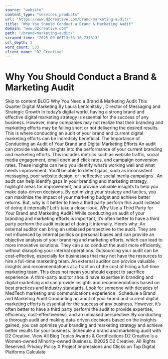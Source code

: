 ```yaml
---
source: "website"
content_type: "services_products"
url: "https://www.d2creative.com/brand-marketing-audit/"
title: "Why You Should Conduct a Brand & Marketing Audit"
domain: "www.d2creative.com"
path: "/brand-marketing-audit/"
scraped_time: "2025-09-06T13:53:10.737313"
url_depth: 1
word_count: 533
client_name: "D2 Creative"
---
```


# Why You Should Conduct a Brand & Marketing Audit

Skip to content BLOG Why You Need a Brand & Marketing Audit This Quarter Digital Marketing By Laura Lentchitsky , Director of Messaging and Strategic Growth In today’s digital world, having a strong brand and effective digital marketing strategy is essential for the success of any business. However, many companies may not realize that their branding and marketing efforts may be falling short or not delivering the desired results. This is where conducting an audit of your brand and current digital marketing efforts can be incredibly beneficial. The Importance of Conducting an Audit of Your Brand and Digital Marketing Efforts An audit can provide valuable insights into the performance of your current branding and marketing efforts. This includes metrics such as website traffic, social media engagement, email open and click rates, and campaign conversion rates. These insights can help you identify what’s working well and what needs improvement. You’ll be able to detect gaps, such as inconsistent messaging, poor website design, or ineffective social media campaigns . An audit can help identify gaps in your branding and marketing strategy, highlight areas for improvement, and provide valuable insights to help you make data-driven decisions. By optimizing your strategy and tactics, you can maximize the impact of your marketing budget and achieve better returns. But, why is it better to have a third party perform this audit instead of doing it internally? Let’s take a closer look. Why Use a Third Party for Your Brand and Marketing Audit? While conducting an audit of your branding and marketing efforts is important, it’s often better to have a third party perform the audit instead of doing it internally. Here’s why: An external auditor can bring an unbiased perspective to the audit. They are not influenced by internal politics or personal biases and can provide an objective analysis of your branding and marketing efforts, which can lead to more innovative solutions. They can also conduct the audit more efficiently, without disrupting your internal operations. Outsourcing your audit can be cost-effective, especially for businesses that may not have the resources to hire a full-time marketing team. An external auditor can provide valuable insights and recommendations at a fraction of the cost of hiring a full-time marketing team. This does not mean you should expect to sacrifice experience. A third-party auditor should have expertise in branding and digital marketing and can provide insights and recommendations based on best practices and industry standards. Look for someone with decades of MedTech marketing and communications experience . Schedule a Brand and Marketing Audit Conducting an audit of your brand and current digital marketing efforts is essential for the success of any business. However, it’s often better to have a third party perform the audit to provide expertise, efficiency, cost-effectiveness, and an unbiased perspective. By conducting a thorough audit and making data-driven decisions based on the insights gained, you can optimize your branding and marketing strategy and achieve better results for your business. Schedule a brand and marketing audit with D2 Creative. View All Blog Topics Awards & Certifications D2 Creative is a Women-owned Minority-owned Business. ©2025 D2 Creative. All Rights Reserved. Privacy Policy X Project Impressions and Clicks on Top Digital Platforms Calculate